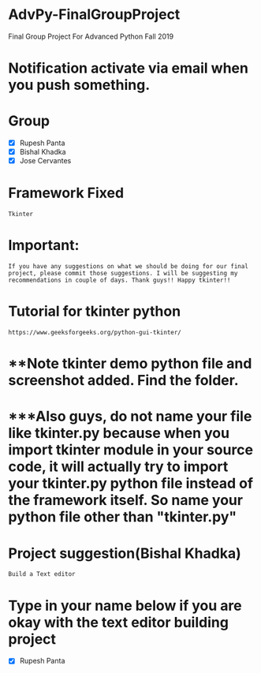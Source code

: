 # AdvPy-FinalGroupProject
Final Group Project For Advanced Python Fall 2019

# Notification activate via email when you push something.

# Group
- [x] Rupesh Panta
- [x] Bishal Khadka
- [x] Jose Cervantes

# Framework Fixed
```
Tkinter
```

# Important:
```
If you have any suggestions on what we should be doing for our final project, please commit those suggestions. I will be suggesting my recommendations in couple of days. Thank guys!! Happy tkinter!!
```

# Tutorial for tkinter python
```
https://www.geeksforgeeks.org/python-gui-tkinter/
```

# **Note tkinter demo python file and screenshot added. Find the folder.
# ***Also guys, do not name your file like tkinter.py because when you import tkinter module in your source code, it will actually try to import your tkinter.py python file instead of the framework itself. So name your python file other than "tkinter.py"

# Project suggestion(Bishal Khadka)
```
Build a Text editor
```

# Type in your name below if you are okay with the text editor building project
- [x] Rupesh Panta

